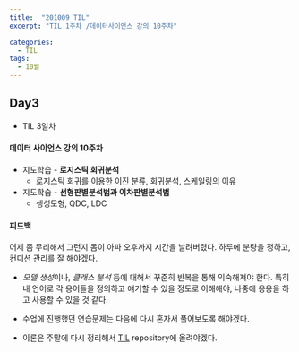 ```yaml
---
title:  "201009_TIL"
excerpt: "TIL 1주차 /데이터사이언스 강의 10주차"

categories:
  - TIL
tags:
  - 10월
---
```

## Day3
- TIL 3일차

#### 데이터 사이언스 강의 10주차 
  - 지도학습 - **로지스틱 회귀분석** 
      - 로지스틱 회귀를 이용한 이진 분류, 회귀분석, 스케일링의 이유
  - 지도학습 - **선형판별분석법과 이차판별분석법** 
      - 생성모형, QDC, LDC

#### 피드백
  어제 좀 무리해서 그런지 몸이 아파 오후까지 시간을 날려버렸다. 하루에 분량을 정하고, 컨디션 관리를 잘 해야겠다.

 - *모델 생성*이나, *클래스 분석* 등에 대해서 꾸준히 반복을 통해 익숙해져야 한다. 특히 내 언어로 각 용어들을 정의하고 얘기할 수 있을 정도로 이해해야, 나중에 응용을 하고 사용할 수 있을 것 같다.
 - 수업에 진행했던 연습문제는 다음에 다시 혼자서 풀어보도록 해야겠다.

 - 이론은 주말에 다시 정리해서 [TIL](https://github.com/nonegom/TIL) repository에 올려야겠다.
